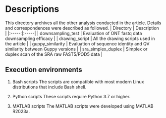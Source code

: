 # Descriptions
This directory archives all the other analysis conducted in the article. Details and correspondences were described as followed.
| Directory | Description |
|:-----:|:-----|
| downsampling_test | Evaluation of ONT fastq data downsampling efficacy |
| drawing_script | All the drawing scripts used in the article |
| guppy_similarity | Evaluation of sequence identity and QV similarity between Guppy versions |
| sra_simplex_duplex | Simplex or duplex scan of the SRA raw FAST5/POD5 data |


## Execution environments
1. Bash scripts
The scripts are compatible with most modern Linux distributions that include Bash shell.

2. Python scripts
These scripts require Python 3.7 or higher.

3. MATLAB scripts
The MATLAB scripts were developed using MATLAB R2023a.
